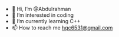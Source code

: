 - 👋 Hi, I’m @Abdulrahman
- 👀 I’m interested in coding
- 🌱 I’m currently learning C++
- 📫 How to reach me hqc6531@gmail.com

<!---
Abdulrahman498/Abdulrahman498 is a ✨ special ✨ repository because its `README.md` (this file) appears on your GitHub profile.
You can click the Preview link to take a look at your changes.
--->

